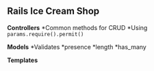## Rails Ice Cream Shop ##


**Controllers**
*Common methods for CRUD
*Using `params.require().permit()`

**Models**
*Validates
  *presence
  *length
*has_many

**Templates**

